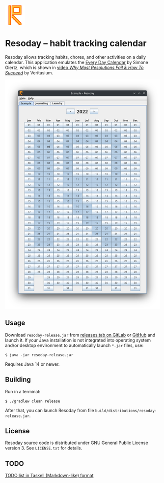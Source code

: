 ![Resoday icon](src/main/resources/dev/andrybak/resoday/gui/resoday-icon.png)

Resoday – habit tracking calendar
=================================

Resoday allows tracking habits, chores, and other activities on a daily
calendar. This application emulates the [Every Day Calendar][Simone] by Simone
Giertz, which is shown in [video _Why Most Resolutions Fail &amp; How To
Succeed_][Veritasium] by Veritasium.

![Resoday screenshot](screenshot.png)

Usage
-----

Download `resoday-release.jar` from [releases tab on GitLab][GitLabReleases] or
[GitHub][GitHubReleases] and launch it. If your Java installation is not
integrated into operating system and/or desktop environment to automatically
launch `*.jar` files, use:

    $ java -jar resoday-release.jar

Requires Java 14 or newer.

Building
--------

Run in a terminal:

    $ ./gradlew clean release

After that, you can launch Resoday from file `build/distributions/resoday-release.jar`.

License
-------

Resoday source code is distributed under GNU General Public License version 3.
See `LICENSE.txt` for details.

TODO
----
[TODO list in Taskell (Markdown-like) format][TODO]

[Simone]: http://www.simonegiertz.com/every-day-calendar
[Veritasium]: https://www.youtube.com/watch?v=Pm9CQn07OjU&t=4m26s
[TODO]: https://github.com/rybak/resoday/blob/todo/TODO.md
[GitLabReleases]: https://gitlab.com/andrybak/resoday/-/releases
[GitHubReleases]: https://github.com/rybak/resoday/releases
